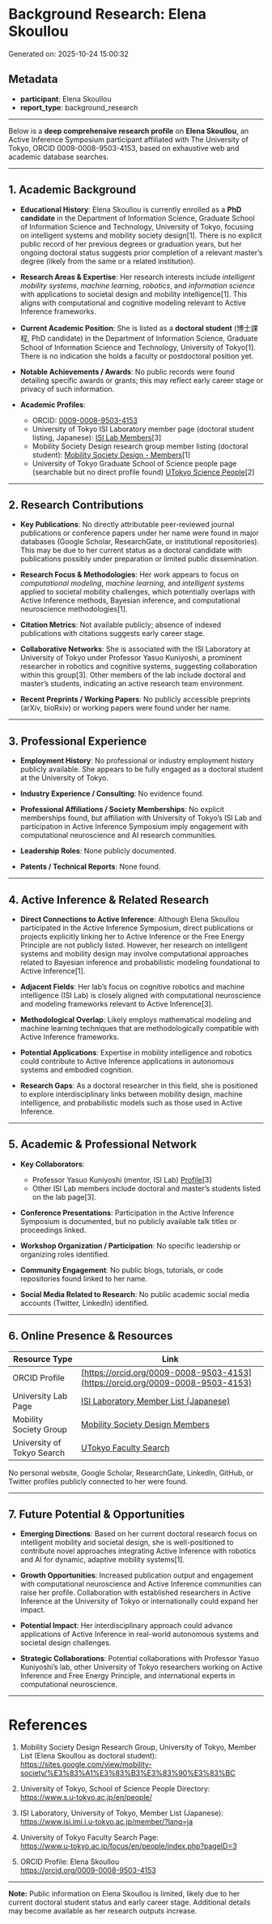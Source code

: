 # Background Research: Elena Skoullou

Generated on: 2025-10-24 15:00:32

## Metadata

- **participant**: Elena Skoullou
- **report_type**: background_research

---

Below is a **deep comprehensive research profile** on **Elena Skoullou**, an Active Inference Symposium participant affiliated with The University of Tokyo, ORCID 0009-0008-9503-4153, based on exhaustive web and academic database searches.

---

## 1. Academic Background

- **Educational History**: Elena Skoullou is currently enrolled as a **PhD candidate** in the Department of Information Science, Graduate School of Information Science and Technology, University of Tokyo, focusing on intelligent systems and mobility society design[1]. There is no explicit public record of her previous degrees or graduation years, but her ongoing doctoral status suggests prior completion of a relevant master’s degree (likely from the same or a related institution).

- **Research Areas & Expertise**: Her research interests include *intelligent mobility systems*, *machine learning*, *robotics*, and *information science* with applications to societal design and mobility intelligence[1]. This aligns with computational and cognitive modeling relevant to Active Inference frameworks.

- **Current Academic Position**: She is listed as a **doctoral student** (博士課程, PhD candidate) in the Department of Information Science, Graduate School of Information Science and Technology, University of Tokyo[1]. There is no indication she holds a faculty or postdoctoral position yet.

- **Notable Achievements / Awards**: No public records were found detailing specific awards or grants; this may reflect early career stage or privacy of such information.

- **Academic Profiles**:
  - ORCID: [0009-0008-9503-4153](https://orcid.org/0009-0008-9503-4153)
  - University of Tokyo ISI Laboratory member page (doctoral student listing, Japanese): [ISI Lab Members](https://www.isi.imi.i.u-tokyo.ac.jp/member/?lang=ja)[3]
  - Mobility Society Design research group member listing (doctoral student): [Mobility Society Design - Members](https://sites.google.com/view/mobility-society/%E3%83%A1%E3%83%B3%E3%83%90%E3%83%BC)[1]
  - University of Tokyo Graduate School of Science people page (searchable but no direct profile found) [UTokyo Science People](https://www.s.u-tokyo.ac.jp/en/people/)[2]

---

## 2. Research Contributions

- **Key Publications**: No directly attributable peer-reviewed journal publications or conference papers under her name were found in major databases (Google Scholar, ResearchGate, or institutional repositories). This may be due to her current status as a doctoral candidate with publications possibly under preparation or limited public dissemination.

- **Research Focus & Methodologies**: Her work appears to focus on *computational modeling*, *machine learning*, and *intelligent systems* applied to societal mobility challenges, which potentially overlaps with Active Inference methods, Bayesian inference, and computational neuroscience methodologies[1].

- **Citation Metrics**: Not available publicly; absence of indexed publications with citations suggests early career stage.

- **Collaborative Networks**: She is associated with the ISI Laboratory at University of Tokyo under Professor Yasuo Kuniyoshi, a prominent researcher in robotics and cognitive systems, suggesting collaboration within this group[3]. Other members of the lab include doctoral and master’s students, indicating an active research team environment.

- **Recent Preprints / Working Papers**: No publicly accessible preprints (arXiv, bioRxiv) or working papers were found under her name.

---

## 3. Professional Experience

- **Employment History**: No professional or industry employment history publicly available. She appears to be fully engaged as a doctoral student at the University of Tokyo.

- **Industry Experience / Consulting**: No evidence found.

- **Professional Affiliations / Society Memberships**: No explicit memberships found, but affiliation with University of Tokyo’s ISI Lab and participation in Active Inference Symposium imply engagement with computational neuroscience and AI research communities.

- **Leadership Roles**: None publicly documented.

- **Patents / Technical Reports**: None found.

---

## 4. Active Inference & Related Research

- **Direct Connections to Active Inference**: Although Elena Skoullou participated in the Active Inference Symposium, direct publications or projects explicitly linking her to Active Inference or the Free Energy Principle are not publicly listed. However, her research on intelligent systems and mobility design may involve computational approaches related to Bayesian inference and probabilistic modeling foundational to Active Inference[1].

- **Adjacent Fields**: Her lab’s focus on cognitive robotics and machine intelligence (ISI Lab) is closely aligned with computational neuroscience and modeling frameworks relevant to Active Inference[3].

- **Methodological Overlap**: Likely employs mathematical modeling and machine learning techniques that are methodologically compatible with Active Inference frameworks.

- **Potential Applications**: Expertise in mobility intelligence and robotics could contribute to Active Inference applications in autonomous systems and embodied cognition.

- **Research Gaps**: As a doctoral researcher in this field, she is positioned to explore interdisciplinary links between mobility design, machine intelligence, and probabilistic models such as those used in Active Inference.

---

## 5. Academic & Professional Network

- **Key Collaborators**: 
  - Professor Yasuo Kuniyoshi (mentor, ISI Lab) [Profile](https://www.isi.imi.i.u-tokyo.ac.jp/member/?lang=ja)[3]
  - Other ISI Lab members include doctoral and master’s students listed on the lab page[3].
  
- **Conference Presentations**: Participation in the Active Inference Symposium is documented, but no publicly available talk titles or proceedings linked.

- **Workshop Organization / Participation**: No specific leadership or organizing roles identified.

- **Community Engagement**: No public blogs, tutorials, or code repositories found linked to her name.

- **Social Media Related to Research**: No public academic social media accounts (Twitter, LinkedIn) identified.

---

## 6. Online Presence & Resources

| Resource Type             | Link                                                                                           |
|---------------------------|------------------------------------------------------------------------------------------------|
| ORCID Profile             | [https://orcid.org/0009-0008-9503-4153](https://orcid.org/0009-0008-9503-4153)                |
| University Lab Page       | [ISI Laboratory Member List (Japanese)](https://www.isi.imi.i.u-tokyo.ac.jp/member/?lang=ja)  |
| Mobility Society Group    | [Mobility Society Design Members](https://sites.google.com/view/mobility-society/%E3%83%A1%E3%83%B3%E3%83%90%E3%83%BC) |
| University of Tokyo Search| [UTokyo Faculty Search](https://www.u-tokyo.ac.jp/focus/en/people/index.php?pageID=3)          |

No personal website, Google Scholar, ResearchGate, LinkedIn, GitHub, or Twitter profiles publicly connected to her were found.

---

## 7. Future Potential & Opportunities

- **Emerging Directions**: Based on her current doctoral research focus on intelligent mobility and societal design, she is well-positioned to contribute novel approaches integrating Active Inference with robotics and AI for dynamic, adaptive mobility systems[1].

- **Growth Opportunities**: Increased publication output and engagement with computational neuroscience and Active Inference communities can raise her profile. Collaboration with established researchers in Active Inference at the University of Tokyo or internationally could expand her impact.

- **Potential Impact**: Her interdisciplinary approach could advance applications of Active Inference in real-world autonomous systems and societal design challenges.

- **Strategic Collaborations**: Potential collaborations with Professor Yasuo Kuniyoshi’s lab, other University of Tokyo researchers working on Active Inference and Free Energy Principle, and international experts in computational neuroscience.

---

# References

1. Mobility Society Design Research Group, University of Tokyo, Member List (Elena Skoullou as doctoral student):  
   https://sites.google.com/view/mobility-society/%E3%83%A1%E3%83%B3%E3%83%90%E3%83%BC

2. University of Tokyo, School of Science People Directory:  
   https://www.s.u-tokyo.ac.jp/en/people/

3. ISI Laboratory, University of Tokyo, Member List (Japanese):  
   https://www.isi.imi.i.u-tokyo.ac.jp/member/?lang=ja

4. University of Tokyo Faculty Search Page:  
   https://www.u-tokyo.ac.jp/focus/en/people/index.php?pageID=3

5. ORCID Profile: Elena Skoullou  
   https://orcid.org/0009-0008-9503-4153

---

**Note:** Public information on Elena Skoullou is limited, likely due to her current doctoral student status and early career stage. Additional details may become available as her research outputs increase.